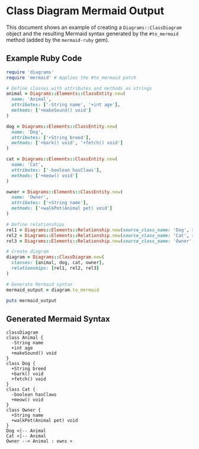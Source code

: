# Class Diagram Mermaid Output

This document shows an example of creating a `Diagrams::ClassDiagram` object and the resulting Mermaid syntax generated by the `#to_mermaid` method (added by the `mermaid-ruby` gem).

## Example Ruby Code

```ruby
require 'diagrams'
require 'mermaid' # Applies the #to_mermaid patch

# Define classes with attributes and methods as strings
animal = Diagrams::Elements::ClassEntity.new(
  name: 'Animal',
  attributes: ['-String name', '+int age'],
  methods: ['+makeSound() void']
)

dog = Diagrams::Elements::ClassEntity.new(
  name: 'Dog',
  attributes: ['+String breed'],
  methods: ['+bark() void', '+fetch() void']
)

cat = Diagrams::Elements::ClassEntity.new(
  name: 'Cat',
  attributes: ['-boolean hasClaws'],
  methods: ['+meow() void']
)

owner = Diagrams::Elements::ClassEntity.new(
  name: 'Owner',
  attributes: ['+String name'],
  methods: ['+walkPet(Animal pet) void']
)

# Define relationships
rel1 = Diagrams::Elements::Relationship.new(source_class_name: 'Dog', target_class_name: 'Animal', type: 'inheritance')
rel2 = Diagrams::Elements::Relationship.new(source_class_name: 'Cat', target_class_name: 'Animal', type: 'inheritance')
rel3 = Diagrams::Elements::Relationship.new(source_class_name: 'Owner', target_class_name: 'Animal', type: 'association', label: 'owns >') # Cardinality/direction example

# Create diagram
diagram = Diagrams::ClassDiagram.new(
  classes: [animal, dog, cat, owner],
  relationships: [rel1, rel2, rel3]
)

# Generate Mermaid syntax
mermaid_output = diagram.to_mermaid

puts mermaid_output
```

## Generated Mermaid Syntax

```mermaid
classDiagram
class Animal {
  -String name
  +int age
  +makeSound() void
}
class Dog {
  +String breed
  +bark() void
  +fetch() void
}
class Cat {
  -boolean hasClaws
  +meow() void
}
class Owner {
  +String name
  +walkPet(Animal pet) void
}
Dog <|-- Animal
Cat <|-- Animal
Owner --> Animal : owns >
```